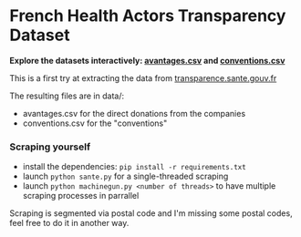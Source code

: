 # French Health Actors Transparency Dataset

**Explore the datasets interactively: [avantages.csv](https://www.google.com/fusiontables/data?docid=1QiklnoCM8EwUuvto6NU7RPazqQLLkAg_bkxjFLAJ) and [conventions.csv](https://www.google.com/fusiontables/data?docid=1Sob9ToXKtZwlDcEvXLKevA2y3hLeKn330jrNZKIY)**

This is a first try at extracting the data from [transparence.sante.gouv.fr](http://transparence.sante.gouv.fr)

The resulting files are in data/:

- avantages.csv for the direct donations from the companies
- conventions.csv for the "conventions"

### Scraping yourself

- install the dependencies: `pip install -r requirements.txt`
- launch `python sante.py` for a single-threaded scraping
- launch `python machinegun.py <number of threads>` to have multiple scraping processes in parrallel

Scraping is segmented via postal code and I'm missing some postal codes, feel free to do it in another way.



